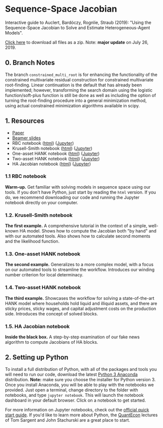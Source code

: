 # Sequence-Space Jacobian

Interactive guide to Auclert, Bardóczy, Rognlie, Straub (2019):
 "Using the Sequence-Space Jacobian to Solve and Estimate Heterogeneous-Agent Models". 

[Click here](https://github.com/shade-econ/sequence-jacobian/archive/master.zip) to download all files as a zip. Note: **major update** on July 26, 2019.

## 0. Branch Notes

The branch `constrained_multi_root` is for enhancing the functionality of the constrained multivariate residual
construction for constrained multivariate root-finding. Linear continuation is the default that has already been
implemented; however, transforming the search domain using the logistic function/soft-plus function
is still be done as well as including the option of turning the root-finding procedure into a general
minimization method, using actual constrained minimization algorithms available in scipy.

## 1. Resources

- [Paper](https://shade-econ.github.io/sequence-jacobian/sequence_jacobian_paper.pdf)
- [Beamer slides](https://shade-econ.github.io/sequence-jacobian/sequence_jacobian_slides.pdf)
- RBC notebook ([html](https://shade-econ.github.io/sequence-jacobian/rbc.html)) ([Jupyter](notebooks/rbc.ipynb))
- Krusell-Smith notebook ([html](https://shade-econ.github.io/sequence-jacobian/krusell_smith.html)) ([Jupyter](notebooks/krusell_smith.ipynb))
- One-asset HANK notebook ([html](https://shade-econ.github.io/sequence-jacobian/hank.html)) ([Jupyter](notebooks/hank.ipynb))
- Two-asset HANK notebook ([html](https://shade-econ.github.io/sequence-jacobian/two_asset.html)) ([Jupyter](notebooks/two_asset.ipynb))
- HA Jacobian notebook ([html](https://shade-econ.github.io/sequence-jacobian/het_jacobian.html)) ([Jupyter](notebooks/het_jacobian.ipynb))

### 1.1 RBC notebook

**Warm-up.** Get familiar with solving models in sequence space using our tools. If you don't have Python,
 just start by reading the `html` version. If you do, we recommend downloading our code and running the Jupyter notebook directly on your computer.

### 1.2. Krusell-Smith notebook

**The first example.** A comprehensive tutorial in the context of a simple, well-known HA model. Shows how to compute the Jacobian both "by hand" and with our automated tools. Also shows how to calculate second moments and the likelihood function.

### 1.3. One-asset HANK notebook

**The second example.** Generalizes to a more complex model, with a focus on our automated tools to streamline the workflow. Introduces our winding number criterion for local determinacy.

### 1.4. Two-asset HANK notebook

**The third example.** Showcases the workflow for solving a state-of-the-art HANK model where households hold liquid and illiquid assets, and there are sticky prices, sticky wages, and capital adjustment costs on the production side. Introduces the concept of solved blocks.

### 1.5. HA Jacobian notebook

**Inside the black box.** A step-by-step examination of our fake news algorithm to compute Jacobians of HA blocks.    

## 2. Setting up Python

To install a full distribution of Python, with all of the packages and tools you will need to run our code,
download the latest [Python 3 Anaconda](https://www.anaconda.com/distribution/) distribution.
**Note:** make sure you choose the installer for Python version 3. 
Once you install Anaconda, you will be able to play with the notebooks we provided. Just open a terminal, change 
directory to the folder with notebooks, and type `jupyter notebook`. This will launch the notebook dashboard in your
default browser. Click on a notebook to get started. 

For more information on Jupyter notebooks, check out the
[official quick start guide](https://jupyter-notebook-beginner-guide.readthedocs.io/en/latest/).
If you'd like to learn more about Python, the [QuantEcon](https://lectures.quantecon.org/py/) lectures of
Tom Sargent and John Stachurski are a great place to start.



